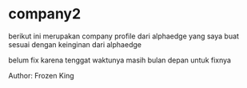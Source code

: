 # company2
berikut ini merupakan company profile dari alphaedge yang saya buat sesuai dengan keinginan dari alphaedge

belum fix karena tenggat waktunya masih bulan depan untuk fixnya

Author: Frozen King
